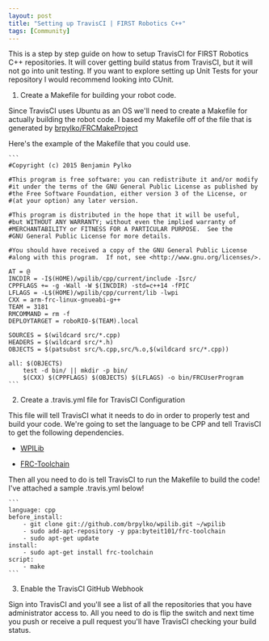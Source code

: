 ```yaml
---
layout: post
title: "Setting up TravisCI | FIRST Robotics C++"
tags: [Community]
---
```


This is a step by step guide on how to setup TravisCI for FIRST Robotics C++
repositories. It will cover getting build status from TravisCI, but it will
not go into unit testing. If you want to explore setting up Unit Tests for
your repository I would recommend looking into CUnit.

1. Create a Makefile for building your robot code.

Since TravisCI uses Ubuntu as an OS we'll need to create a Makefile for
actually building the robot code. I based my Makefile off of the file that
is generated by [brpylko/FRCMakeProject](https://github.com/brpylko/FRCMakeProject)

Here's the example of the Makefile that you could use.

    ```
    #Copyright (c) 2015 Benjamin Pylko
    
    #This program is free software: you can redistribute it and/or modify
    #it under the terms of the GNU General Public License as published by
    #the Free Software Foundation, either version 3 of the License, or
    #(at your option) any later version.
    
    #This program is distributed in the hope that it will be useful,
    #but WITHOUT ANY WARRANTY; without even the implied warranty of
    #MERCHANTABILITY or FITNESS FOR A PARTICULAR PURPOSE.  See the
    #GNU General Public License for more details.
    
    #You should have received a copy of the GNU General Public License
    #along with this program.  If not, see <http://www.gnu.org/licenses/>.
    
    AT = @
    INCDIR = -I$(HOME)/wpilib/cpp/current/include -Isrc/
    CPPFLAGS += -g -Wall -W $(INCDIR) -std=c++14 -fPIC
    LFLAGS = -L$(HOME)/wpilib/cpp/current/lib -lwpi
    CXX = arm-frc-linux-gnueabi-g++
    TEAM = 3181
    RMCOMMAND = rm -f
    DEPLOYTARGET = roboRIO-$(TEAM).local
    
    SOURCES = $(wildcard src/*.cpp)
    HEADERS = $(wildcard src/*.h)
    OBJECTS = $(patsubst src/%.cpp,src/%.o,$(wildcard src/*.cpp))
    
    all: $(OBJECTS)
        test -d bin/ || mkdir -p bin/
        $(CXX) $(CPPFLAGS) $(OBJECTS) $(LFLAGS) -o bin/FRCUserProgram
    ```

2. Create a .travis.yml file for TravisCI Configuration

This file will tell TravisCI what it needs to do in order to properly
test and build your code. We're going to set the language to be CPP
and tell TravisCI to get the following dependencies.

* [WPILib](http://github.com/brpylko/wpilib.git)

* [FRC-Toolchain](https://launchpad.net/~byteit101/+archive/ubuntu/frc-toolchain)

Then all you need to do is tell TravisCI to run the Makefile to build
the code! I've attached a sample .travis.yml below!

    ```
    language: cpp
    before_install:
        - git clone git://github.com/brpylko/wpilib.git ~/wpilib
        - sudo add-apt-repository -y ppa:byteit101/frc-toolchain
        - sudo apt-get update
    install:
        - sudo apt-get install frc-toolchain
    script:
        - make
    ```

3. Enable the TravisCI GitHub Webhook

Sign into TravisCI and you'll see a list of all the repositories that
you have administrator access to. All you need to do is flip the switch
and next time you push or receive a pull request you'll have TravisCI
checking your build status.
